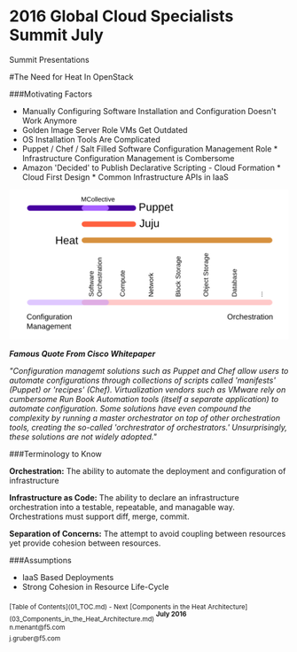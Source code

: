 # 2016 Global Cloud Specialists Summit July

Summit Presentations


#The Need for Heat In OpenStack

###Motivating Factors

* Manually Configuring Software Installation and Configuration Doesn't Work Anymore
* Golden Image Server Role VMs Get Outdated
* OS Installation Tools Are Complicated
* Puppet / Chef / Salt Filled Software Configuration Management Role
      * Infrastructure Configuration Management is Combersome
* Amazon 'Decided' to Publish Declarative Scripting - Cloud Formation
      * Cloud First Design
      * Common Infrastructure APIs in IaaS

![Heat Author's Famous Image](./images/orchestration-config-management.png  "Config Management and Orchestration")

***Famous Quote From Cisco Whitepaper***

*"Configuration managemt solutions such as Puppet and Chef allow users to automate configurations through collections of scripts called 'manifests' (Puppet) or 'recipes' (Chef). Virtualization vendors such as VMware rely on cumbersome Run Book Automation tools (itself a separate application) to automate configuration. Some solutions have even compound the complexity by running a master orchestrator on top of other orchestration tools, creating the so-called 'orchrestrator of orchestrators.' Unsurprisingly, these solutions are not widely adopted."* 

###Terminology to Know

**Orchestration:** The ability to automate the deployment and configuration of infrastructure

**Infrastructure as Code:** The ability to declare an infrastructure orchestration into a testable, repeatable, and managable way. Orchestrations must support diff, merge, commit. 

**Separation of Concerns:** The attempt to avoid coupling between resources yet provide cohesion between resources. 

###Assumptions

* IaaS Based Deployments
* Strong Cohesion in Resource Life-Cycle

<sub>
[Table of Contents](01_TOC.md) - Next [Components in the Heat Architecture](03_Components_in_the_Heat_Architecture.md) 
</sub>

<sup>
<b>July 2016</b></br>
n.menant@f5.com</br>
j.gruber@f5.com
</sup>
